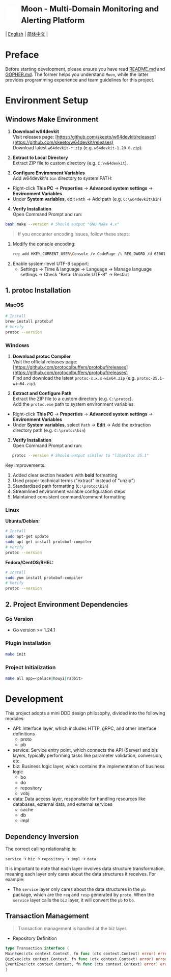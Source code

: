 <div style="display: flex; align-items: center;">
  <img 
    src="../images/logo.svg" 
    alt="Logo" 
    style="height: 4em; width: auto; vertical-align: middle; margin-right: 10px;" 
  />
  <h1 style="margin: 0; font-size: 24px; line-height: 1.5;">Moon - Multi-Domain Monitoring and Alerting Platform</h1>
</div>

| [English](DEV.md) | [简体中文](DEV.zh-CN.md) |

# Preface

Before starting development, please ensure you have read [README.md](../../README.md) and [GOPHER.md](GOPHER.md). The
former helps you understand `Moon`, while the latter provides programming experience and team guidelines for this
project.

# Environment Setup

## Windows Make Environment

1. **Download w64devkit**  
   Visit releases page: [https://github.com/skeeto/w64devkit/releases](https://github.com/skeeto/w64devkit/releases)  
   Download latest `w64devkit-*.zip` (e.g. `w64devkit-1.20.0.zip`).

2. **Extract to Local Directory**  
   Extract ZIP file to custom directory (e.g. `C:\w64devkit`).

3. **Configure Environment Variables**  
   Add w64devkit's `bin` directory to system PATH:

- Right-click **This PC** → **Properties** → **Advanced system settings** → **Environment Variables**
- Under **System variables**, edit `Path` → Add path (e.g. `C:\w64devkit\bin`)

4. **Verify Installation**  
   Open Command Prompt and run:

```bash
bash make --version # Should output "GNU Make 4.x"
```

> If you encounter encoding issues, follow these steps:
 1. Modify the console encoding:
    ```bash
    reg add HKEY_CURRENT_USER\Console /v CodePage /t REG_DWORD /d 65001 /f
    ```
 2. Enable system-level UTF-8 support:
    - Settings → Time & language → Language → Manage language settings → Check "Beta: Unicode UTF-8" → Restart


## 1. protoc Installation

### MacOS

```bash
# Install
brew install protobuf
# Verify
protoc --version
```

### Windows

1. **Download protoc Compiler**  
   Visit the official releases
   page: [https://github.com/protocolbuffers/protobuf/releases](https://github.com/protocolbuffers/protobuf/releases)  
   Find and download the latest `protoc-x.x.x-win64.zip` (e.g. `protoc-25.1-win64.zip`).

2. **Extract and Configure Path**  
   Extract the ZIP file to a custom directory (e.g. `C:\protoc`).  
   Add the `protoc.exe` path to system environment variables:

- Right-click **This PC** → **Properties** → **Advanced system settings** → **Environment Variables**
- Under **System variables**, select `Path` → **Edit** → Add the extraction directory path (e.g. `C:\protoc\bin`)

3. **Verify Installation**  
   Open Command Prompt and run:

```bash
   protoc --version # Should output similar to "libprotoc 25.1"
```

Key improvements:

1. Added clear section headers with **bold** formatting
2. Used proper technical terms ("extract" instead of "unzip")
3. Standardized path formatting (`C:\protoc\bin`)
4. Streamlined environment variable configuration steps
5. Maintained consistent command/comment formatting

### Linux

**Ubuntu/Debian:**

```bash
# Install
sudo apt-get update
sudo apt-get install protobuf-compiler
# Verify
protoc --version
```

**Fedora/CentOS/RHEL:**

```bash
# Install
sudo yum install protobuf-compiler
# Verify
protoc --version
```

## 2. Project Environment Dependencies

### Go Version

* Go version >= 1.24.1

### Plugin Installation

```bash
make init
```

### Project Initialization

```bash
make all app=<palace|houyi|rabbit>
```

# Development

This project adopts a mini DDD design philosophy, divided into the following modules:

* API: Interface layer, which includes HTTP, gRPC, and other interface definitions
    * proto
    * pb
* service: Service entry point, which connects the API (Server) and biz layers, typically performing tasks like
  parameter validation, conversion, etc.
* biz: Business logic layer, which contains the implementation of business logic
    * bo
    * do
    * repository
    * vobj
* data: Data access layer, responsible for handling resources like databases, external data, and external services
    * cache
    * db
    * impl

## Dependency Inversion

The correct calling relationship is:

`service` -> `biz` -> `repository` -> `impl` -> `data`

It is important to note that each layer involves data structure transformation, meaning each layer only cares about the
data structures it receives. For example:

- The `service` layer only cares about the data structures in the `pb` package, which are the `req` and `resp` generated
  by `proto`. When the `service` layer calls the `biz` layer, it will convert the `pb` to `bo`.

## Transaction Management

> Transaction management is handled at the biz layer.

* Repository Definition

```go
type Transaction interface {
MainExec(ctx context.Context, fn func (ctx context.Context) error) error
BizExec(ctx context.Context, fn func (ctx context.Context) error) error
EventExec(ctx context.Context, fn func (ctx context.Context) error) error
}
```
